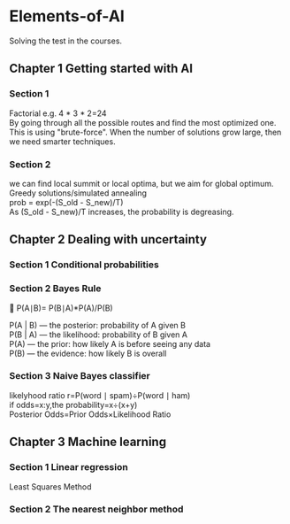 # Elements-of-AI
Solving the test in the courses.<br>
## Chapter 1 Getting started with AI
### Section 1<br>
Factorial e.g. 4 * 3 * 2=24<br>
By going through all the possible routes and find the most optimized one. This is using "brute-force". When the number of solutions grow large, then we need smarter techniques.<br>
### Section 2<br>
we can find local summit or local optima, but we aim for global optimum.<br>
Greedy solutions/simulated annealing<br>
prob = exp(-(S_old - S_new)/T)<br>
As (S_old - S_new)/T increases, the probability is degreasing. 
## Chapter 2 Dealing with uncertainty
### Section 1 Conditional probabilities
### Section 2 Bayes Rule
🧠
P(A∣B)= P(B∣A)*P(A)/P(B)

P(A | B) — the posterior: probability of A given B<br>
P(B | A) — the likelihood: probability of B given A<br>
P(A) — the prior: how likely A is before seeing any data<br>
P(B) — the evidence: how likely B is overall<br>
### Section 3 Naive Bayes classifier
likelyhood ratio r=P(word ∣ spam)÷P(word ∣ ham)<br>
if odds=x:y,the probability=x÷(x+y)
Posterior Odds=Prior Odds×Likelihood Ratio
​
## Chapter 3 Machine learning
### Section 1 Linear regression
Least Squares Method<br>
### Section 2 The nearest neighbor method




